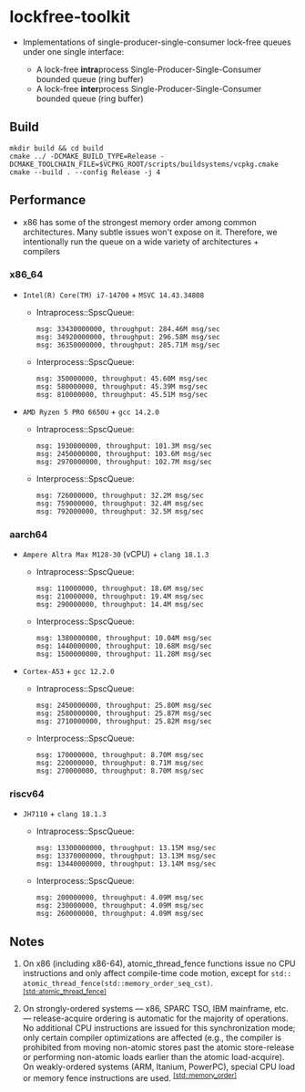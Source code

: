 # lockfree-toolkit

- Implementations of single-producer-single-consumer lock-free queues under one
  single interface:

    - A lock-free **intra**process Single-Producer-Single-Consumer bounded
      queue (ring buffer)
    - A lock-free **inter**process Single-Producer-Single-Consumer bounded
      queue (ring buffer)

## Build

```
mkdir build && cd build
cmake ../ -DCMAKE_BUILD_TYPE=Release -DCMAKE_TOOLCHAIN_FILE=$VCPKG_ROOT/scripts/buildsystems/vcpkg.cmake
cmake --build . --config Release -j 4
```

## Performance

- x86 has some of the strongest memory order among common architectures. Many
  subtle issues won't expose on it. Therefore, we intentionally run the queue on
  a wide variety of architectures + compilers

### x86_64

- `Intel(R) Core(TM) i7-14700` + `MSVC 14.43.34808`
    - Intraprocess::SpscQueue:
      ```
      msg: 33430000000, throughput: 284.46M msg/sec
      msg: 34920000000, throughput: 296.58M msg/sec
      msg: 36350000000, throughput: 285.71M msg/sec
      ```

    - Interprocess::SpscQueue:
      ```
      msg: 350000000, throughput: 45.60M msg/sec
      msg: 580000000, throughput: 45.39M msg/sec
      msg: 810000000, throughput: 45.51M msg/sec
      ```

- `AMD Ryzen 5 PRO 6650U` + `gcc 14.2.0`
    - Intraprocess::SpscQueue:
      ```    
      msg: 1930000000, throughput: 101.3M msg/sec
      msg: 2450000000, throughput: 103.6M msg/sec
      msg: 2970000000, throughput: 102.7M msg/sec
      ```

    - Interprocess::SpscQueue:
      ```
      msg: 726000000, throughput: 32.2M msg/sec
      msg: 759000000, throughput: 32.4M msg/sec
      msg: 792000000, throughput: 32.5M msg/sec   
      ```

### aarch64

- `Ampere Altra Max M128-30` (vCPU) + `clang 18.1.3`

    - Intraprocess::SpscQueue:
      ```
      msg: 110000000, throughput: 18.6M msg/sec
      msg: 210000000, throughput: 19.4M msg/sec
      msg: 290000000, throughput: 14.4M msg/sec
      ```

    - Interprocess::SpscQueue:
      ```
      msg: 1380000000, throughput: 10.04M msg/sec
      msg: 1440000000, throughput: 10.68M msg/sec
      msg: 1500000000, throughput: 11.28M msg/sec
      ```

- `Cortex-A53` + `gcc 12.2.0`

    - Intraprocess::SpscQueue:
      ```
      msg: 2450000000, throughput: 25.80M msg/sec
      msg: 2580000000, throughput: 25.87M msg/sec
      msg: 2710000000, throughput: 25.82M msg/sec
      ```

    - Interprocess::SpscQueue:
      ```
      msg: 170000000, throughput: 8.70M msg/sec
      msg: 220000000, throughput: 8.71M msg/sec
      msg: 270000000, throughput: 8.70M msg/sec
      ```

### riscv64

- `JH7110` + `clang 18.1.3`

    - Intraprocess::SpscQueue:
      ```
      msg: 13300000000, throughput: 13.15M msg/sec
      msg: 13370000000, throughput: 13.13M msg/sec
      msg: 13440000000, throughput: 13.14M msg/sec
      ```

    - Interprocess::SpscQueue:
      ```
      msg: 200000000, throughput: 4.09M msg/sec
      msg: 230000000, throughput: 4.09M msg/sec
      msg: 260000000, throughput: 4.09M msg/sec
      ```

## Notes

1. On x86 (including x86-64), atomic_thread_fence functions issue no CPU
   instructions and only affect compile-time code motion, except for `std::
   atomic_thread_fence(std::memory_order_seq_cst)`. <sup>[[std::atomic_thread_fence]](https://en.cppreference.com/w/cpp/atomic/atomic_thread_fence)</sup>

2. On strongly-ordered systems — x86, SPARC TSO, IBM mainframe, etc. —
   release-acquire ordering is automatic for the majority of operations. No
   additional CPU instructions are issued for this synchronization mode; only
   certain compiler optimizations are affected (e.g., the compiler is prohibited
   from moving non-atomic stores past the atomic store-release or performing
   non-atomic loads earlier than the atomic load-acquire). On weakly-ordered
   systems (ARM, Itanium, PowerPC), special CPU load or memory fence
   instructions are
   used. <sup>[[std::memory_order]](https://en.cppreference.com/w/cpp/atomic/memory_order#Release-Acquire_ordering)</sup>